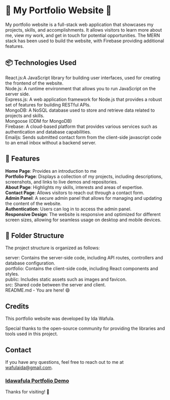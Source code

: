 # 🌸 My Portfolio Website 🌸

My portfolio website is a full-stack web application that showcases my projects, skills, and accomplishments. It allows visitors to learn more about me, view my work, and get in touch for potential opportunities. The MERN stack has been used to build the website, with Firebase providing additional features.

## 📦 Technologies Used 

React.js:A JavaScript library for building user interfaces, used for creating the frontend of the website.  
Node.js: A runtime environment that allows you to run JavaScript on the server side.   
Express.js: A web application framework for Node.js that provides a robust set of features for building RESTful APIs.  
MongoDB: A NoSQL database used to store and retrieve data related to projects and skills.   
Mongoose (ODM for MongoDB)  
Firebase: A cloud-based platform that provides various services such as authentication and database capabilities.  
Emailjs: Sends submitted contact form from the client-side javascript code to an email inbox without a backend server.  


## 🌿 Features

**Home Page**:  Provides an introduction to me  
**Portfolio Page**: Displays a collection of my projects, including descriptions, screenshots, and links to live demos and repositories.  
**About Page**: Highlights my skills, interests and areas of expertise.  
**Contact Page**: Allows visitors to reach out through a contact form.  
**Admin Panel**: A secure admin panel that allows for managing and updating the content of the website.  
**Authentication**: Users can log in to access the admin panel.    
**Responsive Design**: The website is responsive and optimized for different screen sizes, allowing for seamless usage on desktop and mobile devices.  

## 📁 Folder Structure

The project structure is organized as follows:

server: Contains the server-side code, including API routes, controllers and database configuration.  
portfolio: Contains the client-side code, including React components and styles.  
public: Includes static assets such as images and favicon.  
src: Shared code between the server and client.  
README.md - You are here! 😄

## Credits

This portfolio website was developed by Ida Wafula.  

Special thanks to the open-source community for providing the libraries and tools used in this project.

## Contact

If you have any questions, feel free to reach out to me at wafulaida@gmail.com.
  


### [Idawafula Portfolio Demo](https://idawafula.onrender.com/)



Thanks for visiting! 🌺
